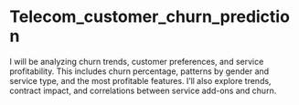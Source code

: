 # Telecom_customer_churn_prediction
I will be analyzing churn trends, customer preferences, and service profitability. This includes churn percentage, patterns by gender and service type, and the most profitable features. I’ll also explore trends, contract impact, and correlations between service add-ons and churn.
